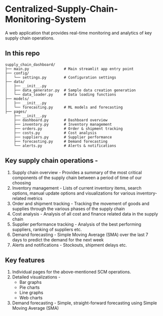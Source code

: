 # Centralized-Supply-Chain-Monitoring-System
A web application that provides real-time monitoring and analytics of key supply chain operations.


## In this repo
```
supply_chain_dashboard/
├── main.py                # Main streamlit app entry point
├── config/
│   └── settings.py        # Configuration settings
├── data/
│   ├── __init__.py
│   ├── data_generator.py  # Sample data creation generation
│   └── data_loader.py     # Data loading functions
├── models/
│   ├── __init__.py
│   └── forecasting.py     # ML models and forecasting
├── pages/
    ├── __init__.py
    ├── dashboard.py       # Dashboard overview
    ├── inventory.py       # Inventory management
    ├── orders.py          # Order & shipment tracking
    ├── costs.py           # Cost analysis
    ├── suppliers.py       # Supplier performance
    ├── forecasting.py     # Demand forecasting
    └── alerts.py          # Alerts & notifications

```


## Key supply chain operations -
1. Supply chain overview - Provides a summary of the most critical components of the supply chain between a period of time of our choosing
2. Inventory management -  Lists of current inventory items, search options, manual update options and visualizations for various inventory-related metrics
3. Order and shipment tracking - Tracking the movement of goods and supplies through the various phases of the supply chain
4. Cost analysis - Analysis of all cost and finance related data in the supply chain
5. Supplier performance tracking - Analysis of the best performing suppliers, ranking of suppliers etc.
6. Demand forecasting - Simple Moving Average (SMA) over the last 7 days to predict the demand for the next week
7. Alerts and notifications - Stockouts, shipment delays etc.


## Key features
1. Individual pages for the above-mentioned SCM operations.
2. Detailed visualizations -
   - Bar graphs
   - Pie charts
   - Line graphs
   - Web charts
3. Demand forecasting - Simple, straight-forward forecasting using Simple Moving Average (SMA)

